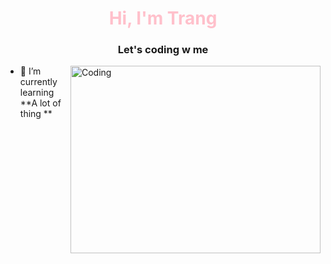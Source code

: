 <h1 align="center" style="color: pink;"> Hi, I'm Trang  </h1>
<h3 align="center">Let's coding w me</h3>
<img align="right" alt="Coding"  width="400" height="300" src="https://media3.giphy.com/media/nFLW7PNGgN3lI68rdv/giphy.gif?cid=ecf05e4748lbmhm7k1rnxlrifkft906xbp6ef6toqtxwelb5&ep=v1_gifs_search&rid=giphy.gif&ct=g">

- 🌱 I’m currently learning **A lot of thing **


